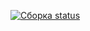 [![Сборка status](https://ci.appveyor.com/api/projects/status/13xvev0n3mba75ud/branch/main?svg=true)](https://ci.appveyor.com/project/rinat-yar/1-2-testing-postman-echo-8vhrq/branch/main)
